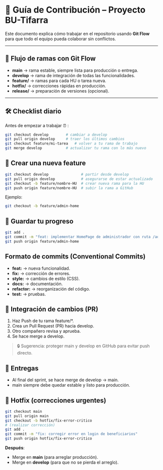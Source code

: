 # 🤝 Guía de Contribución – Proyecto BU-Tifarra

Este documento explica cómo trabajar en el repositorio usando **Git Flow** para que todo el equipo pueda colaborar sin conflictos.

---

## 🚀 Flujo de ramas con Git Flow

- **main** → rama estable, siempre lista para producción o entrega.  
- **develop** → rama de integración de todas las funcionalidades.  
- **feature/** → ramas para cada HU o tarea nueva.  
- **hotfix/** → correcciones rápidas en producción.  
- **release/** → preparación de versiones (opcional).  

---

## 🛠️ Checklist diario

Antes de empezar a trabajar ⏰ :

```bash
git checkout develop        # cambiar a develop
git pull origin develop     # traer los últimos cambios
git checkout feature/mi-tarea   # volver a tu rama de trabajo
git merge develop           # actualizar tu rama con lo más nuevo
```

## 📝 Crear una nueva feature

```bash 
git checkout develop               # partir desde develop
git pull origin develop            # asegurarse de estar actualizado
git checkout -b feature/nombre-HU  # crear nueva rama para la HU
git push origin feature/nombre-HU  # subir la rama a GitHub
```

Ejemplo:

```bash
git checkout -b feature/admin-home
```

## 💾 Guardar tu progreso

```bash 
git add .  
git commit -m "feat: implementar HomePage de administrador con ruta /admin/home"  
git push origin feature/admin-home
```

## Formato de commits (Conventional Commits)

- **feat:** → nueva funcionalidad.
- **fix:** → corrección de errores.
- **style:** → cambios de estilo (CSS).
- **docs:** → documentación.
- **refactor:** → reorganización del código.
- **test:** → pruebas.


## 🔄 Integración de cambios (PR)

1. Haz Push de tu rama feature/*.
2. Crea un Pull Request (PR) hacia develop.
3. Otro compañero revisa y aprueba.
4. Se hace merge a develop.
> 🔒 Sugerencia: proteger main y develop en GitHub para evitar push directo.

## 🚀 Entregas

- Al final del sprint, se hace merge de develop → main.
- main siempre debe quedar estable y listo para producción.


## 🧯 Hotfix (correcciones urgentes)

```bash 
git checkout main
git pull origin main
git checkout -b hotfix/fix-error-critico
# (realizar corrección)
git add .
git commit -m "fix: corregir error en login de beneficiarios"
git push origin hotfix/fix-error-critico
```

**Después**:
- Merge en **main** (para arreglar producción).
- Merge en **develop** (para que no se pierda el arreglo).